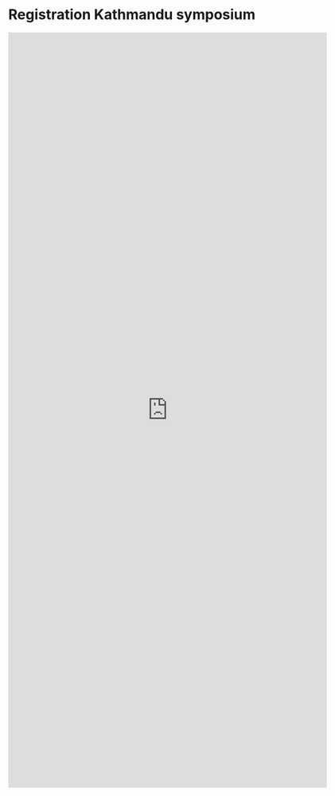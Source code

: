# Registration Kathmandu symposium

<iframe src="https://docs.google.com/forms/d/e/1FAIpQLSdmBce5Bmiuvlkxyh2uL__nu3rzmN6kjTpqCVrIEyDvVYQlEA/viewform?embedded=true" width="640" height="1518" frameborder="0" marginheight="0" marginwidth="0">Loading…</iframe>
